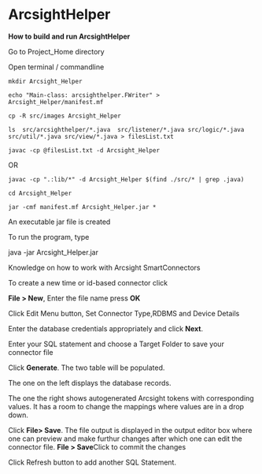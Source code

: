 # ArcsightHelper

<strong>How to build and run ArcsightHelper</strong> 


Go to Project_Home directory

Open terminal / commandline 
```
mkdir Arcsight_Helper

echo "Main-class: arcsighthelper.FWriter" > Arcsight_Helper/manifest.mf

cp -R src/images Arcsight_Helper

ls  src/arcsighthelper/*.java  src/listener/*.java src/logic/*.java src/util/*.java src/view/*.java > filesList.txt

javac -cp @filesList.txt -d Arcsight_Helper
```
OR
```
javac -cp ".:lib/*" -d Arcsight_Helper $(find ./src/* | grep .java)

cd Arcsight_Helper

jar -cmf manifest.mf Arcsight_Helper.jar *
```
An executable jar file is created

To run the program, type

java -jar Arcsight_Helper.jar


Knowledge on how to work with Arcsight SmartConnectors

To create a new time or id-based connector click

<strong>File > New</strong>, Enter the file name press <strong>OK</strong>

Click Edit Menu button, Set Connector Type,RDBMS and Device Details

Enter the database credentials appropriately and click <strong>Next</strong>.

Enter your SQL statement and choose a Target Folder to save your connector file

Click <strong>Generate</strong>. The two table will be populated. 

The one on the left displays the database records. 

The one the right shows autogenerated Arcsight tokens with corresponding values. 
It has a room to change the mappings where values are in a drop down.

Click <strong>File> Save</strong>. The file  output is displayed in the output editor box where one can preview and make furthur changes after which one can edit the connector file.
<strong>File > Save</strong>Click  to commit the changes

Click Refresh button to add another SQL Statement.
